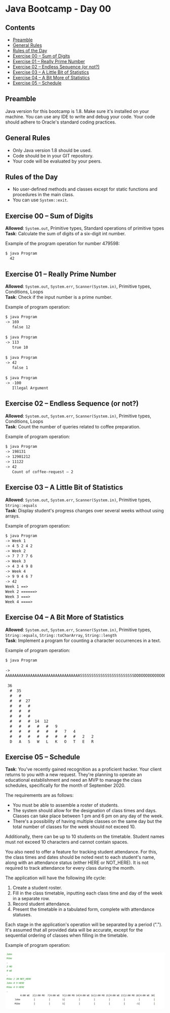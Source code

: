 # Java Bootcamp - Day 00

## Contents
- [Preamble](#preamble)
- [General Rules](#general-rules)
- [Rules of the Day](#rules-of-the-day)
- [Exercise 00 – Sum of Digits](#exercise-00-–-sum-of-digits)
- [Exercise 01 – Really Prime Number](#exercise-01-–-really-prime-number)
- [Exercise 02 – Endless Sequence (or not?)](#exercise-02-–-endless-sequence-or-not)
- [Exercise 03 – A Little Bit of Statistics](#exercise-03-–-a-little-bit-of-statistics)
- [Exercise 04 – A Bit More of Statistics](#exercise-04-–-a-bit-more-of-statistics)
- [Exercise 05 – Schedule](#exercise-05-–-Schedule)

## Preamble
Java version for this bootcamp is 1.8. Make sure it's installed on your machine. You can use any IDE to write and debug your code. Your code should adhere to Oracle's standard coding practices.

## General Rules
- Only Java version 1.8 should be used.
- Code should be in your GIT repository.
- Your code will be evaluated by your peers.

## Rules of the Day
- No user-defined methods and classes except for static functions and procedures in the main class.
- You can use `System::exit`.

## Exercise 00 – Sum of Digits
**Allowed**: `System.out`, Primitive types, Standard operations of primitive types  
**Task**: Calculate the sum of digits of a six-digit int number.

Example of the program operation for number 479598:
```
$ java Program
  42
```

## Exercise 01 – Really Prime Number
**Allowed**: `System.out`, `System.err`, `Scanner(System.in)`, Primitive types, Conditions, Loops  
**Task**: Check if the input number is a prime number.

Example of program operation:

```
$ java Program
-> 169
   false 12

$ java Program
-> 113
   true 10

$ java Program
-> 42
   false 1

$ java Program
-> -100 
   Illegal Argument
```


## Exercise 02 – Endless Sequence (or not?)
**Allowed**: `System.out`, `System.err`, `Scanner(System.in)`, Primitive types, Conditions, Loops  
**Task**: Count the number of queries related to coffee preparation.

Example of program operation:

```
$ java Program
-> 198131
-> 12901212
-> 11122
-> 42
   Count of coffee-request – 2
```

## Exercise 03 – A Little Bit of Statistics
**Allowed**: `System.out`, `System.err`, `Scanner(System.in)`, Primitive types, `String::equals`  
**Task**: Display student's progress changes over several weeks without using arrays.

Example of program operation:

```
$ java Program
-> Week 1
-> 4 5 2 4 2
-> Week 2
-> 7 7 7 7 6
-> Week 3
-> 4 3 4 9 8
-> Week 4
-> 9 9 4 6 7
-> 42
Week 1 ==>
Week 2 ======>
Week 3 ===>
Week 4 ====>
```

## Exercise 04 – A Bit More of Statistics
**Allowed**: `System.out`, `System.err`, `Scanner(System.in)`, Primitive types, `String::equals`, `String::toCharArray`, `String::length`  
**Task**: Implement a program for counting a character occurrences in a text.

Example of program operation:

```
$ java Program

-> AAAAAAAAAAAAAAAAAAAAAAAAAAAAAAAAASSSSSSSSSSSSSSSSSSSSSSSSDDDDDDDDDDDDDDDDDDDDDDDDDDDDDDDDDWEWWKFKKDKKDSKAKLSLDKSKALLLLLLLLLLRTRTETWTWWWWWWWWWWOOOOOOO42

 36
  #  35
  #   #
  #   #  27
  #   #   #
  #   #   #
  #   #   #
  #   #   #  14  12
  #   #   #   #   #   9
  #   #   #   #   #   #   7   4
  #   #   #   #   #   #   #   #   2   2
  D   A   S   W   L   K   O   T   E   R
```

## Exercise 05 – Schedule

**Task**: You've recently gained recognition as a proficient hacker. Your client returns to you with a new request. They're planning to operate an educational establishment and need an MVP to manage the class schedules, specifically for the month of September 2020.

The requirements are as follows:
- You must be able to assemble a roster of students.
- The system should allow for the designation of class times and days. Classes can take place between 1 pm and 6 pm on any day of the week.
- There's a possibility of having multiple classes on the same day but the total number of classes for the week should not exceed 10.
  
Additionally, there can be up to 10 students on the timetable. Student names must not exceed 10 characters and cannot contain spaces.

You also need to offer a feature for tracking student attendance. For this, the class times and dates should be noted next to each student's name, along with an attendance status (either HERE or NOT_HERE). It is not required to track attendance for every class during the month.

The application will have the following life cycle:
1. Create a student roster.
2. Fill in the class timetable, inputting each class time and day of the week in a separate row.
3. Record student attendance.
4. Present the timetable in a tabulated form, complete with attendance statuses.

Each stage in the application's operation will be separated by a period ("."). It's assumed that all provided data will be accurate, except for the sequential ordering of classes when filling in the timetable.

Example of program operation:

![program](misc/images/program.png)

